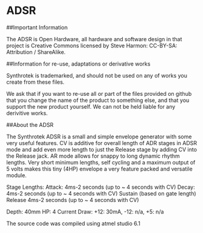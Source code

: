 # ADSR

##Important Information

The ADSR is Open Hardware, all hardware and software design in that project is Creative Commons licensed by Steve Harmon: CC-BY-SA: Attribution / ShareAlike.

##Information for re-use, adaptations or derivative works

Synthrotek is trademarked, and should not be used on any of works you create from these files.

We ask that if you want to re-use all or part of the files provided on github that you change the name of the product to something else, and that you support the new product yourself. We can not be held liable for any derivitive works.

##About the ADSR

The Synthrotek ADSR is a small and simple envelope generator with some very useful features.  CV is additive for overall length of ADR stages in ADSR mode and add even more length to just the Release stage by adding CV into the Release jack. AR mode allows for snappy to long dynamic rhythm lengths. Very short minimum lengths, self cycling and a maximum output of 5 volts makes this tiny (4HP) envelope a very feature packed and versatile module.

Stage Lengths:
Attack: 4ms-2 seconds (up to ~ 4 seconds with CV)
Decay: 4ms-2 seconds (up to ~ 4 seconds with CV)
Sustain (based on gate length)
Release 4ms-2 seconds (up to ~ 4 seconds with CV)

Depth: 40mm
HP: 4
Current Draw: +12: 30mA, -12: n/a, +5: n/a


The source code was compiled using atmel studio 6.1
